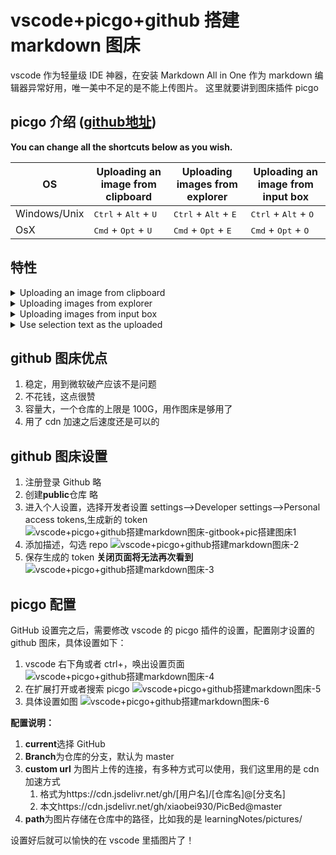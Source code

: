 # vscode+picgo+github 搭建 markdown 图床

vscode 作为轻量级 IDE 神器，在安装 Markdown All in One 作为 markdown 编辑器异常好用，唯一美中不足的是不能上传图片。
这里就要讲到图床插件 picgo

## picgo 介绍 ([github地址](https://github.com/PicGo/vs-picgo))

**You can change all the shortcuts below as you wish.**

| OS           | Uploading an image from clipboard               | Uploading images from explorer                  | Uploading an image from input box               |
| ------------ | ----------------------------------------------- | ----------------------------------------------- | ----------------------------------------------- |
| Windows/Unix | <kbd>Ctrl</kbd> + <kbd>Alt</kbd> + <kbd>U</kbd> | <kbd>Ctrl</kbd> + <kbd>Alt</kbd> + <kbd>E</kbd> | <kbd>Ctrl</kbd> + <kbd>Alt</kbd> + <kbd>O</kbd> |
| OsX          | <kbd>Cmd</kbd> + <kbd>Opt</kbd> + <kbd>U</kbd>  | <kbd>Cmd</kbd> + <kbd>Opt</kbd> + <kbd>E</kbd>  | <kbd>Cmd</kbd> + <kbd>Opt</kbd> + <kbd>O</kbd>  |

## 特性

<details>
<summary>Uploading an image from clipboard</summary>
<img src="https://i.loli.net/2019/04/09/5cac17d2d2265.gif" alt="clipboard.gif">
</details>

<details>
<summary>Uploading images from explorer</summary>
<img src="https://i.loli.net/2019/04/09/5cac17eea0d65.gif" alt="explorer.gif">
</details>

<details>
<summary>Uploading images from input box</summary>
<img src="https://i.loli.net/2019/04/09/5cac17fe52a86.gif" alt="input box.gif">
</details>

<details>
<summary>Use selection text as the uploaded </summary>
<img src="https://i.loli.net/2019/04/09/5cac180fb1dc7.gif" alt="selection.gif">
<b>Notice: These characters: <code>\$</code>, <code>:</code>, <code>/</code>, <code>?</code> and newline will be ignored in the image name. </b>(Because they are invalid for file names.)
</details>

## github 图床优点

1. 稳定，用到微软破产应该不是问题
2. 不花钱，这点很赞
3. 容量大，一个仓库的上限是 100G，用作图床是够用了
4. 用了 cdn 加速之后速度还是可以的

## github 图床设置

1. 注册登录 Github
   略
2. 创建**public**仓库
   略
3. 进入个人设置，选择开发者设置
   settings-->Developer settings-->Personal access tokens,生成新的 token
   ![vscode+picgo+github搭建markdown图床-gitbook+pic搭建图床1](https://cdn.jsdelivr.net/gh/xiaobei930/picBed@master/learningNotes/vscode+picgo+github搭建markdown图床-gitbook+pic搭建图床1.png)
4. 添加描述，勾选 repo
   ![vscode+picgo+github搭建markdown图床-2](https://cdn.jsdelivr.net/gh/xiaobei930/picBed@master/learningNotes/vscode+picgo+github搭建markdown图床-2.png)
5. 保存生成的 token **关闭页面将无法再次看到**
   ![vscode+picgo+github搭建markdown图床-3](https://cdn.jsdelivr.net/gh/xiaobei930/picBed@master/learningNotes/vscode+picgo+github搭建markdown图床-3.png)

## picgo 配置

GitHub 设置完之后，需要修改 vscode 的 picgo 插件的设置，配置刚才设置的 github 图床，具体设置如下：

1. vscode 右下角或者 ctrl+，唤出设置页面
   ![vscode+picgo+github搭建markdown图床-4](https://cdn.jsdelivr.net/gh/xiaobei930/picBed@master/learningNotes/vscode+picgo+github搭建markdown图床-4.png)
2. 在扩展打开或者搜索 picgo
   ![vscode+picgo+github搭建markdown图床-5](https://cdn.jsdelivr.net/gh/xiaobei930/picBed@master/learningNotes/vscode+picgo+github搭建markdown图床-5.png)
3. 具体设置如图
   ![vscode+picgo+github搭建markdown图床-6](https://cdn.jsdelivr.net/gh/xiaobei930/picBed@master/learningNotes/vscode+picgo+github搭建markdown图床-6.png)

**配置说明：**

1. **current**选择 GitHub
2. **Branch**为仓库的分支，默认为 master
3. **custom url** 为图片上传的连接，有多种方式可以使用，我们这里用的是 cdn 加速方式
   1. 格式为https://cdn.jsdelivr.net/gh/[用户名]/[仓库名]@[分支名]
   2. 本文https://cdn.jsdelivr.net/gh/xiaobei930/PicBed@master
4. **path**为图片存储在仓库中的路径，比如我的是 learningNotes/pictures/

设置好后就可以愉快的在 vscode 里插图片了！
